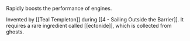 Rapidly boosts the performance of engines.

Invented by [[Teal Templeton]] during [[4 - Sailing Outside the Barrier]]. It requires a rare ingredient called [[ectonide]], which is collected from ghosts. 